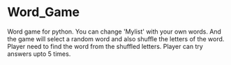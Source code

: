 # Word_Game
Word game for python.
You can change 'Mylist' with your own words. And the game will select a random word and also shuffle the letters of the word.
Player need to find the word from the shuffled letters.
Player can try answers upto 5 times.
